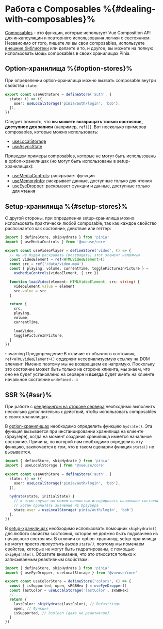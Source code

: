# Работа с Composables %{#dealing-with-composables}%

[Composables](https://vuejs.org/guide/reusability/composables.html#composables) - это функции, которые использует Vue Composition API для инкапсуляции и повторного использования логики с состоянием. Независимо от того, пишете ли вы свои composables, используете [внешние библиотеки](https://vueuse.org/) или делаете и то, и другое, вы можете на полную использовать мощь composables в своих хранилищах Pinia.

## Option-хранилища %{#option-stores}%

При определении option-хранилища можно вызвать composable внутри свойства `state`:

```ts
export const useAuthStore = defineStore('auth', {
  state: () => ({
    user: useLocalStorage('pinia/auth/login', 'bob'),
  }),
})
```

Следует помнить, что **вы можете возвращать только состояние, доступное для записи** (например, `ref()`). Вот несколько примеров composables, которые можно использовать:

- [useLocalStorage](https://vueuse.org/core/useLocalStorage/)
- [useAsyncState](https://vueuse.org/core/useAsyncState/)

Приведем примеры composables, которые не могут быть использованы в option-хранилищах (но могут быть использованы в setup-хранилищах):

- [useMediaControls](https://vueuse.org/core/useMediaControls/): раскрывает функции
- [useMemoryInfo](https://vueuse.org/core/useMemory/): раскрывает данные, доступные только для чтения
- [useEyeDropper](https://vueuse.org/core/useEyeDropper/): раскрывает функции и данные, доступные только для чтения

## Setup-хранилища %{#setup-stores}%

С другой стороны, при определении setup-хранилища можно использовать практически любой composable, так как каждое свойство распознается как состояние, действие или геттер:

```ts
import { defineStore, skipHydrate } from 'pinia'
import { useMediaControls } from '@vueuse/core'

export const useVideoPlayer = defineStore('video', () => {
  // мы не будем раскрывать (возвращать) этот элемент напрямую
  const videoElement = ref<HTMLVideoElement>()
  const src = ref('/data/video.mp4')
  const { playing, volume, currentTime, togglePictureInPicture } =
    useMediaControls(videoElement, { src })

  function loadVideo(element: HTMLVideoElement, src: string) {
    videoElement.value = element
    src.value = src
  }

  return {
    src,
    playing,
    volume,
    currentTime,

    loadVideo,
    togglePictureInPicture,
  }
})
```

:::warning Предупреждение
В отличие от обычного состояния, `ref<HTMLVideoElement>()` содержит несериализуемую ссылку на DOM элемент. Именно поэтому мы не возвращаем ее напрямую. Поскольку это состояние может быть только на стороне клиента, мы знаем, что оно не будет установлено на сервере и **всегда** будет иметь на клиенте начальное состояние `undefined` .
:::

## SSR %{#ssr}%

При работе с [рендерингом на стороне сервера](../ssr/index.md) необходимо выполнить несколько дополнительных действий, чтобы использовать composables в своих хранилищах.

В [option-хранилищах](#option-stores) необходимо определить функцию `hydrate()`. Эта функция вызывается при инстанцировании хранилища на клиенте (браузере), когда на момент создания хранилища имеется начальное состояние. Причина, по которой нам необходимо определить эту функцию, заключается в том, что в таком сценарии функция `state()` не вызывается.

```ts
import { defineStore, skipHydrate } from 'pinia'
import { useLocalStorage } from '@vueuse/core'

export const useAuthStore = defineStore('auth', {
  state: () => ({
    user: useLocalStorage('pinia/auth/login', 'bob'),
  }),

  hydrate(state, initialState) {
    // в этом случае мы можем полностью игнорировать начальное состояние, поскольку мы
    // хотим прочитать значение из браузера
    state.user = useLocalStorage('pinia/auth/login', 'bob')
  },
})
```

В [setup-хранилищах](#setup-stores) необходимо использовать помощник `skipHydrate()` для любого свойства состояния, которое не должно быть подхвачено из начального состояния. В отличии от option-хранилищ, setup-хранилища не могут просто _пропустить вызов `state()`_, поэтому мы помечаем свойства, которые не могут быть гидратированы, с помощью `skipHydrate()`. Обратите внимание, что это относится только к записываемым реактивным свойствам:

```ts
import { defineStore, skipHydrate } from 'pinia'
import { useEyeDropper, useLocalStorage } from '@vueuse/core'

export const useColorStore = defineStore('colors', () => {
  const { isSupported, open, sRGBHex } = useEyeDropper()
  const lastColor = useLocalStorage('lastColor', sRGBHex)
  // ...
  return {
    lastColor: skipHydrate(lastColor), // Ref<string>
    open, // Функция
    isSupported, // boolean (даже не реактивное)
  }
})
```
